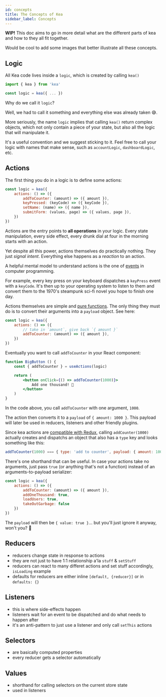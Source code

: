 ```yaml
---
id: concepts
title: The Concepts of Kea
sidebar_label: Concepts
---
```


**WIP!** This doc aims to go in more detail what are the different parts of kea
and how to they all fit together.

Would be cool to add some images that better illustrate all these concepts.

## Logic

All Kea code lives inside a `logic`, which is created by calling `kea()`

```javascript
import { kea } from 'kea'

const logic = kea({ ... })
```

Why do we call it `logic`? 

Well, we had to call it something and everything else was already taken 😅.

More seriously, the name `logic` implies that calling `kea()` return complex objects, 
which not only contain a piece of your state, but also all the logic that will manipulate it.  

It's a useful convention and we suggest sticking to it. Feel free to call your logic with
names that make sense, such as `accountLogic`, `dashboardLogic`, etc.


## Actions

The first thing you do in a logic is to define some actions:

```javascript
const logic = kea({
    actions: () => ({
        addToCounter: (amount) => ({ amount }),
        keyPressed: (keyCode) => ({ keyCode }),
        setName: (name) => ({ name }),
        submitForm: (values, page) => ({ values, page }),
    })
})
```

Actions are the entry points to **all operations** in your logic.
Every state manipulation, every side effect, every drunk dial at four in the morning starts 
with an action.

Yet despite all this power, actions themselves do practically nothing. They just *signal intent*.
Everything else happens as a *reaction* to an action.

A helpful mental model to understand actions is the one 
of [events](https://en.wikipedia.org/wiki/Event_(computing)) in computer programming.

For example, every key press on your keyboard dispatches a `keyPress` event with a `keyCode`. It's then up to 
your operating system to listen to them and convert them to the 1970's steampunk sci-fi
novel you hope to finish one day.

Actions themselves are simple and [pure functions](https://en.wikipedia.org/wiki/Pure_function). The only 
thing they must do is to convert their arguments into a `payload` object. See here:

```jsx
const logic = kea({
    actions: () => ({
        // take in `amount`, give back `{ amount }`
        addToCounter: (amount) => ({ amount }),
    })
})
```

Eventually you want to call `addToCounter` in your React component:

```jsx
function BigButton () {
    const { addToCounter } = useActions(logic)

    return (
        <button onClick={() => addToCounter(1000)}>
            Add one thousand! 🤩
        </button>
    )
}
```

In the code above, you call `addToCounter` with one argument, `1000`. 

The action then converts it to a `payload` of `{ amount: 1000 }`. This payload will later be used in
reducers, listeners and other friendly plugins.

Since kea actions are [compatible with Redux](https://redux.js.org/basics/actions), calling
`addCounter(1000)` actually creates and dispatchs an object that also has a `type` key and looks 
something like this:

```javascript
addToCounter(1000) === { type: 'add to counter', payload: { amount: 1000 } }
```

There's one shorthand that can be useful. In case your actions take no arguments, just pass `true`
(or anything that's not a function) instead of an arguments-to-payload serializer:

```jsx
const logic = kea({
    actions: () => ({
        addToCounter: (amount) => ({ amount }),
        addOneThousand: true,
        loadUsers: true,
        takeOutGarbage: false
    })
})
```

The `payload` will then be `{ value: true }`... but you'll just ignore it anyway, won't you? 🤔


## Reducers
- reducers change state in response to actions
- they are not just to have 1:1 relationship a'la `stuff` & `setStuff`
- reducers can react to many differet actions and set stuff accordingly, `isLoading` example
- defaults for reducers are either inline `[default, {reducer}]` or in `defaults: {}`

## Listeners
- this is where side-effects happen
- listeners wait for an event to be dispatched and do what needs to happen after
- it's an anti-pattern to just use a listener and only call `setThis` actions

## Selectors
- are basically computed properties
- every reducer gets a selector automatically

## Values
- shorthand for calling selectors on the current store state
- used in listeners

